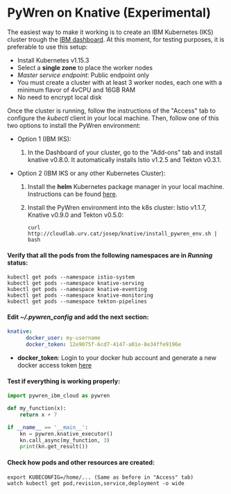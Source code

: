 # PyWren on Knative (Experimental)

The easiest way to make it working is to create an IBM Kubernetes (IKS) cluster trough the [IBM dashboard](https://cloud.ibm.com/kubernetes/landing). At this moment, for testing purposes, it is preferable to use this setup:
- Install Kubernetes v1.15.3
- Select a **single zone** to place the worker nodes
- *Master service endpoint*: Public endpoint only
- You must create a cluster with at least 3 worker nodes, each one with a minimum flavor of 4vCPU and 16GB RAM
- No need to encrypt local disk

Once the cluster is running, follow the instructions of the "Access" tab to configure the *kubectl* client in your local machine. Then, follow one of this two options to install the PyWren environment:

  - Option 1 (IBM IKS):

    1. In the Dashboard of your cluster, go to the "Add-ons" tab and install knative v0.8.0. It automatically installs Istio v1.2.5 and Tekton v0.3.1.


  - Option 2 (IBM IKS or any other Kubernetes Cluster):

    1. Install the **helm** Kubernetes package manager in your local machine. Instructions can be found [here](https://github.com/helm/helm#install).

    2. Install the PyWren environment into the k8s cluster: Istio v1.1.7, Knative v0.9.0 and Tekton v0.5.0:
        ```
        curl http://cloudlab.urv.cat/josep/knative/install_pywren_env.sh | bash
        ```


#### Verify that all the pods from the following namespaces are in *Running* status: 
```
kubectl get pods --namespace istio-system
kubectl get pods --namespace knative-serving
kubectl get pods --namespace knative-eventing
kubectl get pods --namespace knative-monitoring
kubectl get pods --namespace tekton-pipelines
```


#### Edit *~/.pywren_config* and add the next section:

```yaml
knative:
      docker_user: my-username
      docker_token: 12e9075f-6cd7-4147-a01e-8e34ffe9196e
```
- **docker_token**: Login to your docker hub account and generate a new docker access token [here](https://hub.docker.com/settings/security)



#### Test if everything is working properly:

```python
import pywren_ibm_cloud as pywren

def my_function(x):
    return x + 7

if __name__ == '__main__':
    kn = pywren.knative_executor()
    kn.call_async(my_function, 3)
    print(kn.get_result())
```


#### Check how pods and other resources are created:

```
export KUBECONFIG=/home/... (Same as before in "Access" tab)
watch kubectl get pod,revision,service,deployment -o wide
```